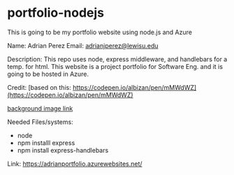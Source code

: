 # portfolio-nodejs
This is going to be my portfolio website using node.js and Azure

Name: Adrian Perez
Email: adrianjperez@lewisu.edu

Description: This repo uses node, express middleware, and handlebars for a temp. for html. 
This website is a project portfolio for Software Eng. and it is going to be hosted in Azure. 

Credit:
[based on this: https://codepen.io/albizan/pen/mMWdWZ](https://codepen.io/albizan/pen/mMWdWZ)

[background image link](https://www.deviantart.com/thiojoejoe/art/Deconstruction-of-Shooting-Stars-889592888)

Needed Files/systems:
- node
- npm installl express
- npm install express-handlebars


Link: https://adrianportfolio.azurewebsites.net/
